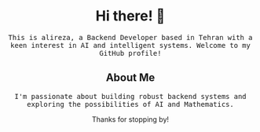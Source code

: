 <!-- Header -->
<h1 align="center">Hi there! 👋</h1>
<p align="center">
  <samp>This is alireza, a Backend Developer based in Tehran with a keen interest in AI and intelligent systems. Welcome to my GitHub profile!</samp>
</p>

<!-- About Me -->
<h2 align="center">About Me</h2>
<p align="center">
  <samp>I'm passionate about building robust backend systems and exploring the possibilities of AI and Mathematics.</samp>
</p>

<!-- Footer -->
<p align="center">Thanks for stopping by!</p>
<!---
alirza-asghari/alirza-asghari is a ✨ special ✨ repository because its `README.md` (this file) appears on your GitHub profile.
You can click the Preview link to take a look at your changes.
--->
